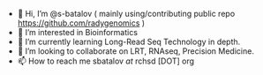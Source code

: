 - 👋 Hi, I’m @s-batalov ( mainly using/contributing public repo https://github.com/radygenomics )
- 👀 I’m interested in Bioinformatics
- 🌱 I’m currently learning Long-Read Seq Technology in depth.
- 💞️ I’m looking to collaborate on LRT, RNAseq, Precision Medicine.
- 📫 How to reach me sbatalov _at_ rchsd [DOT] org

<!---
s-batalov/s-batalov is a ✨ special ✨ repository because its `README.md` (this file) appears on your GitHub profile.
You can click the Preview link to take a look at your changes.
--->
